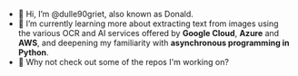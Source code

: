 - 👋 Hi, I’m @dulle90griet, also known as Donald.
- 🌱 I’m currently learning more about extracting text from images using the various OCR and AI services offered by **Google Cloud**, **Azure** and **AWS**, and deepening my familiarity with **asynchronous programming in Python**.
- 👀 Why not check out some of the repos I'm working on?

<!---
dulle90griet/dulle90griet is a ✨ special ✨ repository because its `README.md` (this file) appears on your GitHub profile.
You can click the Preview link to take a look at your changes.
--->
